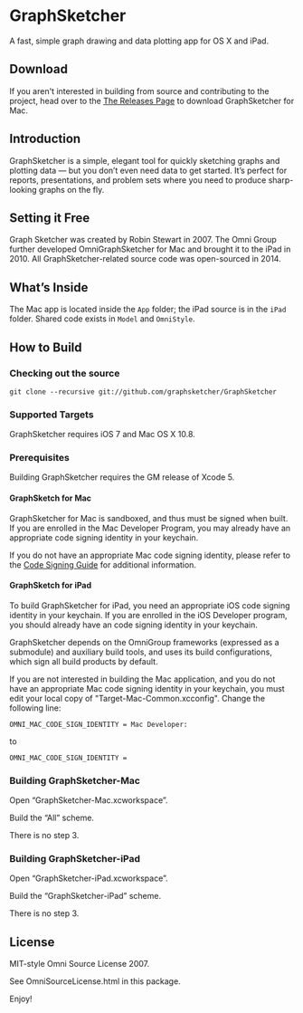 # GraphSketcher

A fast, simple graph drawing and data plotting app for OS X and iPad. 

## Download 

If you aren't interested in building from source and contributing to the project, head over to the [The Releases Page](https://github.com/graphsketcher/GraphSketcher/releases) to download GraphSketcher for Mac.

## Introduction

GraphSketcher is a simple, elegant tool for quickly sketching graphs and plotting data — but you don’t even need data to get started. It’s perfect for reports, presentations, and problem sets where you need to produce sharp-looking graphs on the fly.

## Setting it Free

Graph Sketcher was created by Robin Stewart in 2007. The Omni Group further developed OmniGraphSketcher for Mac and brought it to the iPad in 2010. All GraphSketcher-related source code was open-sourced in 2014.

## What’s Inside

The Mac app is located inside the `App` folder; the iPad source is in the `iPad` folder. Shared code exists in `Model` and `OmniStyle`.

## How to Build

### Checking out the source

    git clone --recursive git://github.com/graphsketcher/GraphSketcher

### Supported Targets

GraphSketcher requires iOS 7 and Mac OS X 10.8.

### Prerequisites

Building GraphSketcher requires the GM release of Xcode 5.

#### GraphSketch for Mac

GraphSketcher for Mac is sandboxed, and thus must be signed when built. If you are enrolled in the Mac Developer Program, you may already have an appropriate code signing identity in your keychain. 

If you do not have an appropriate Mac code signing identity, please refer to the [Code Signing Guide](https://developer.apple.com/library/mac/documentation/Security/Conceptual/CodeSigningGuide/Procedures/Procedures.html) for additional information.

#### GraphSketch for iPad

To build GraphSketcher for iPad, you need an appropriate iOS code signing identity in your keychain. If you are enrolled in the iOS Developer program, you should already have an code signing identity in your keychain.

GraphSketcher depends on the OmniGroup frameworks (expressed as a submodule) and auxiliary build tools, and uses its build configurations, which sign all build products by default.

If you are not interested in building the Mac application, and you do not have an appropriate Mac code signing identity in your keychain, you must edit your local copy of "Target-Mac-Common.xcconfig". Change the following line:

    OMNI_MAC_CODE_SIGN_IDENTITY = Mac Developer:

to

    OMNI_MAC_CODE_SIGN_IDENTITY =

### Building GraphSketcher-Mac

Open “GraphSketcher-Mac.xcworkspace”.

Build the “All” scheme.

There is no step 3.

### Building GraphSketcher-iPad

Open “GraphSketcher-iPad.xcworkspace”.

Build the “GraphSketcher-iPad” scheme.

There is no step 3.

## License

MIT-style Omni Source License 2007.

See OmniSourceLicense.html in this package.

Enjoy!
